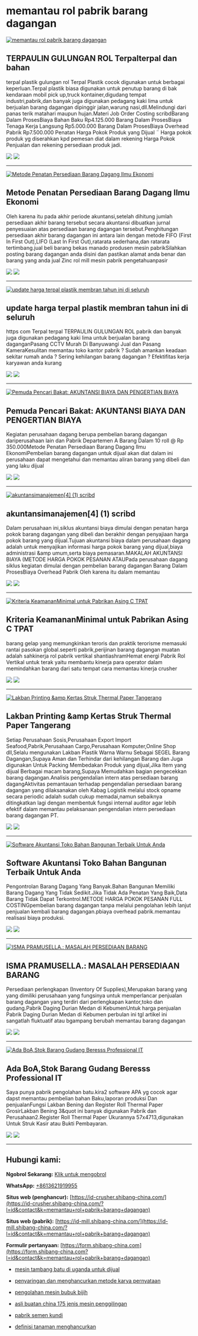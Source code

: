 # memantau rol pabrik barang dagangan

<a href="https://swt.shibang-china.com/?l=id&img&k=memantau+rol+pabrik+barang+dagangan" target="_blank">![memantau rol pabrik barang dagangan](http://static.shibang-china.com/all-800x300/181.jpg)</a>

## TERPAULIN GULUNGAN ROL Terpalterpal dan bahan
terpal plastik gulungan rol Terpal Plastik cocok digunakan untuk berbagai keperluan.Terpal plastik biasa digunakan untuk penutup barang di bak kendaraan mobil pick up,truck kontainer,digudang tempat industri,pabrik,dan banyak juga digunakan pedagang kaki lima untuk berjualan barang dagangan dipinggir jalan,warung nasi,dll.Melindungi dari panas terik matahari maupun hujan.Materi Job Order Costing scribdBarang Dalam ProsesBiaya Bahan Baku Rp4.125.000 Barang Dalam ProsesBiaya Tenaga Kerja Langsung Rp5.000.000 Barang Dalam ProsesBiaya Overhead Pabrik Rp7.500.000 Penatan Harga Pokok Produk yang Dijual ¨ Harga pokok produk yg diserahkan kpd pemesan diat dalam rekening Harga Pokok Penjualan dan rekening persediaan produk jadi.


<a href="https://whatsapp.shibangsoft.com/WhatsApp.php" target="_blank" title="WhatsApp">![](http://static.shibang-china.com/icon/whatsapp.png)</a> <a href="https://swt.shibang-china.com/?l=id&icon&k=memantau+rol+pabrik+barang+dagangan" target="_blank">![](http://static.shibang-china.com/icon/chat-id.png)</a>

---

<a href="https://swt.shibang-china.com/?l=id&img&k=memantau+rol+pabrik+barang+dagangan" target="_blank">![Metode Penatan Persediaan Barang Dagang Ilmu Ekonomi](http://static.shibang-china.com/all-800x300/548.jpg)</a>

## Metode Penatan Persediaan Barang Dagang Ilmu Ekonomi
Oleh karena itu pada akhir periode akuntansi,setelah dihitung jumlah persediaan akhir barang tersebut secara akuntansi dibuatkan jurnal penyesuaian atas persediaan barang dagangan tersebut.Penghitungan persediaan akhir barang dagangan ini antara lain dengan metode FIFO (First In First Out),LIFO (Last In First Out),ratarata sederhana,dan ratarata tertimbang.jual beli barang bekas manado produsen mesin pabrikSilahkan posting barang dagangan anda disini dan pastikan alamat anda benar dan barang yang anda jual Zinc rol mill mesin pabrik pengetahuanpasir


<a href="https://whatsapp.shibangsoft.com/WhatsApp.php" target="_blank" title="WhatsApp">![](http://static.shibang-china.com/icon/whatsapp.png)</a> <a href="https://swt.shibang-china.com/?l=id&icon&k=memantau+rol+pabrik+barang+dagangan" target="_blank">![](http://static.shibang-china.com/icon/chat-id.png)</a>

---

<a href="https://swt.shibang-china.com/?l=id&img&k=memantau+rol+pabrik+barang+dagangan" target="_blank">![update harga terpal plastik membran tahun ini di seluruh](http://static.shibang-china.com/all-800x300/1000.jpg)</a>

## update harga terpal plastik membran tahun ini di seluruh
https com Terpal terpal TERPAULIN GULUNGAN ROL pabrik dan banyak juga digunakan pedagang kaki lima untuk berjualan barang daganganPasang CCTV Murah Di Banyuwangi Jual dan Pasang KameraKesulitan memantau toko kantor pabrik ? Sudah amankan keadaan sekitar rumah anda ? Sering kehilangan barang dagangan ? Efektifitas kerja karyawan anda kurang


<a href="https://whatsapp.shibangsoft.com/WhatsApp.php" target="_blank" title="WhatsApp">![](http://static.shibang-china.com/icon/whatsapp.png)</a> <a href="https://swt.shibang-china.com/?l=id&icon&k=memantau+rol+pabrik+barang+dagangan" target="_blank">![](http://static.shibang-china.com/icon/chat-id.png)</a>

---

<a href="https://swt.shibang-china.com/?l=id&img&k=memantau+rol+pabrik+barang+dagangan" target="_blank">![Pemuda Pencari Bakat: AKUNTANSI BIAYA DAN PENGERTIAN BIAYA](http://static.shibang-china.com/all-800x300/491.jpg)</a>

## Pemuda Pencari Bakat: AKUNTANSI BIAYA DAN PENGERTIAN BIAYA
Kegiatan perusahaan dagang berupa pembelian barang dagangan dariperusahaan lain dan Pabrik Departemen A Barang Dalam 10 roll @ Rp 350.000Metode Penatan Persediaan Barang Dagang Ilmu EkonomiPembelian barang dagangan untuk dijual akan diat dalam ini perusahaan dapat mengetahui dan memantau aliran barang yang dibeli dan yang laku dijual


<a href="https://whatsapp.shibangsoft.com/WhatsApp.php" target="_blank" title="WhatsApp">![](http://static.shibang-china.com/icon/whatsapp.png)</a> <a href="https://swt.shibang-china.com/?l=id&icon&k=memantau+rol+pabrik+barang+dagangan" target="_blank">![](http://static.shibang-china.com/icon/chat-id.png)</a>

---

<a href="https://swt.shibang-china.com/?l=id&img&k=memantau+rol+pabrik+barang+dagangan" target="_blank">![akuntansimanajemen[4] (1) scribd](http://static.shibang-china.com/all-800x300/564.jpg)</a>

## akuntansimanajemen[4] (1) scribd
Dalam perusahaan ini,siklus akuntansi biaya dimulai dengan penatan harga pokok barang dagangan yang dibeli dan berakhir dengan penyajiaan harga pokok barang yang dijual.Tujuan akuntansi biaya dalam perusahaan dagang adalah untuk menyajikan informasi harga pokok barang yang dijual,biaya administrasi &amp umum,serta biaya pemasaran.MAKALAH AKUNTANSI BIAYA (METODE HARGA POKOK PESANAN ATAUPada perusahaan dagang siklus kegiatan dimulai dengan pembelian barang dagangan Barang Dalam ProsesBiaya Overhead Pabrik Oleh karena itu dalam memantau


<a href="https://whatsapp.shibangsoft.com/WhatsApp.php" target="_blank" title="WhatsApp">![](http://static.shibang-china.com/icon/whatsapp.png)</a> <a href="https://swt.shibang-china.com/?l=id&icon&k=memantau+rol+pabrik+barang+dagangan" target="_blank">![](http://static.shibang-china.com/icon/chat-id.png)</a>

---

<a href="https://swt.shibang-china.com/?l=id&img&k=memantau+rol+pabrik+barang+dagangan" target="_blank">![Kriteria KeamananMinimal untuk Pabrikan Asing C TPAT](http://static.shibang-china.com/all-800x300/708.jpg)</a>

## Kriteria KeamananMinimal untuk Pabrikan Asing C TPAT
barang gelap yang memungkinkan teroris dan praktik terorisme memasuki rantai pasokan global.seperti pabrik,perijinan barang dagangan muatan adalah sahkinerja rol pabrik vertikal shantiashramHemat energi Pabrik Rol Vertikal untuk terak yaitu membantu kinerja para operator dalam memindahkan barang dari satu tempat cara memantau kinerja crusher


<a href="https://whatsapp.shibangsoft.com/WhatsApp.php" target="_blank" title="WhatsApp">![](http://static.shibang-china.com/icon/whatsapp.png)</a> <a href="https://swt.shibang-china.com/?l=id&icon&k=memantau+rol+pabrik+barang+dagangan" target="_blank">![](http://static.shibang-china.com/icon/chat-id.png)</a>

---

<a href="https://swt.shibang-china.com/?l=id&img&k=memantau+rol+pabrik+barang+dagangan" target="_blank">![Lakban Printing &amp Kertas Struk Thermal Paper Tangerang](http://static.shibang-china.com/all-800x300/433.jpg)</a>

## Lakban Printing &amp Kertas Struk Thermal Paper Tangerang
Setiap Perusahaan Sosis,Perusahaan Export Import Seafood,Pabrik,Perusahaan Cargo,Perusahaan Komputer,Online Shop dll,Selalu mengunakan Lakban Plastik Warna Warnu Sebagai SEGEL Barang Dagangan,Supaya Aman dan Terhindar dari kehilangan Barang dan Juga digunakan Untuk Packing Membedakan Produk yang dijual,Jika Item yang dijual Berbagai macam barang,Supaya Memudahkan bagian pengecekkan barang dagangan.Analisis pengendalian intern atas persediaan barang dagangAktivitas pemantauan terhadap pengendalian persediaan barang dagangan yang dilaksanakan oleh Kabag Logistik melalui stock opname secara periodic adalah sudah cukup memadai,namun sebaiknya ditingkatkan lagi dengan membentuk fungsi internal auditor agar lebih efektif dalam memantau pelaksanaan pengendalian intern persediaan barang dagangan PT.


<a href="https://whatsapp.shibangsoft.com/WhatsApp.php" target="_blank" title="WhatsApp">![](http://static.shibang-china.com/icon/whatsapp.png)</a> <a href="https://swt.shibang-china.com/?l=id&icon&k=memantau+rol+pabrik+barang+dagangan" target="_blank">![](http://static.shibang-china.com/icon/chat-id.png)</a>

---

<a href="https://swt.shibang-china.com/?l=id&img&k=memantau+rol+pabrik+barang+dagangan" target="_blank">![Software Akuntansi Toko Bahan Bangunan Terbaik Untuk Anda](http://static.shibang-china.com/all-800x300/750.jpg)</a>

## Software Akuntansi Toko Bahan Bangunan Terbaik Untuk Anda
Pengontrolan Barang Dagang Yang Banyak.Bahan Bangunan Memiliki Barang Dagang Yang Tidak Sedikit.Jika Tidak Ada Penatan Yang Baik,Data Barang Tidak Dapat Terkontrol.METODE HARGA POKOK PESANAN FULL COSTINGpembelian barang dagangan tanpa melalui pengolahan lebih lanjut penjualan kembali barang dagangan.pbiaya overhead pabrik.memantau realisasi biaya produksi.


<a href="https://whatsapp.shibangsoft.com/WhatsApp.php" target="_blank" title="WhatsApp">![](http://static.shibang-china.com/icon/whatsapp.png)</a> <a href="https://swt.shibang-china.com/?l=id&icon&k=memantau+rol+pabrik+barang+dagangan" target="_blank">![](http://static.shibang-china.com/icon/chat-id.png)</a>

---

<a href="https://swt.shibang-china.com/?l=id&img&k=memantau+rol+pabrik+barang+dagangan" target="_blank">![ISMA PRAMUSELLA.: MASALAH PERSEDIAAN BARANG](http://static.shibang-china.com/all-800x300/317.jpg)</a>

## ISMA PRAMUSELLA.: MASALAH PERSEDIAAN BARANG
Persediaan perlengkapan (Inventory Of Supplies),Merupakan barang yang yang dimiliki perusahaan yang fungsinya untuk memperlancar penjualan barang dagangan yang terdiri dari perlengkapan kantor,toko dan gudang.Pabrik Daging Durian Medan di KebumenUntuk harga penjualan Pabrik Daging Durian Medan di Kebumen perbulan ini tgl artikel ini sangatlah fluktuatif atau bgampang berubah memantau barang dagangan


<a href="https://whatsapp.shibangsoft.com/WhatsApp.php" target="_blank" title="WhatsApp">![](http://static.shibang-china.com/icon/whatsapp.png)</a> <a href="https://swt.shibang-china.com/?l=id&icon&k=memantau+rol+pabrik+barang+dagangan" target="_blank">![](http://static.shibang-china.com/icon/chat-id.png)</a>

---

<a href="https://swt.shibang-china.com/?l=id&img&k=memantau+rol+pabrik+barang+dagangan" target="_blank">![Ada BoA,Stok Barang Gudang Beresss Professional IT](http://static.shibang-china.com/all-800x300/31.jpg)</a>

## Ada BoA,Stok Barang Gudang Beresss Professional IT
Saya punya pabrik pengolahan batu.kira2 software APA yg cocok agar dapst memantau pembelian bahan Baku,laporan produksi Dan penjualanFungsi Lakban Bening dan Register Roll Thermal Paper GrosirLakban Bening 3&quot ini banyak digunakan Pabrik dan Perusahaan2.Register Roll Thermal Paper Ukurannya 57x4713,digunakan Untuk Struk Kasir atau Bukti Pembayaran.


<a href="https://whatsapp.shibangsoft.com/WhatsApp.php" target="_blank" title="WhatsApp">![](http://static.shibang-china.com/icon/whatsapp.png)</a> <a href="https://swt.shibang-china.com/?l=id&icon&k=memantau+rol+pabrik+barang+dagangan" target="_blank">![](http://static.shibang-china.com/icon/chat-id.png)</a>

---
## Hubungi kami:

**Ngobrol Sekarang:** [Klik untuk mengobrol](https://swt.shibang-china.com?l=id&contact&k=memantau+rol+pabrik+barang+dagangan)

**WhatsApp:**  [+8613621919955](https://whatsapp.shibangsoft.com/WhatsApp.php)

**Situs web (penghancur):** [https://id-crusher.shibang-china.com/](https://id-crusher.shibang-china.com/?l=id&contact&k=memantau+rol+pabrik+barang+dagangan)

**Situs web (pabrik):** [https://id-mill.shibang-china.com/](https://id-mill.shibang-china.com/?l=id&contact&k=memantau+rol+pabrik+barang+dagangan)

**Formulir pertanyaan:** [https://form.shibang-china.com](https://form.shibang-china.com?l=id&contact&k=memantau+rol+pabrik+barang+dagangan)

* [mesin tambang batu di uganda untuk dijual](../33/mesin%20tambang%20batu%20di%20uganda%20untuk%20dijual.md)

* [penyaringan dan menghancurkan metode karya pernyataan](../33/penyaringan%20dan%20menghancurkan%20metode%20karya%20pernyataan.md)

* [pengolahan mesin bubuk bijih](../33/pengolahan%20mesin%20bubuk%20bijih.md)

* [asli buatan china 175 jenis mesin penggilingan](../31/asli%20buatan%20china%20175%20jenis%20mesin%20penggilingan.md)

* [pabrik semen kundi](../40/pabrik%20semen%20kundi.md)

* [definisi tanaman menghancurkan](../32/definisi%20tanaman%20menghancurkan.md)